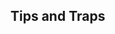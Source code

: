 ## Tips and Traps
<!--

01. **The BDUF trap:**  <...> **[All]**
02. **All Aboard:** Bring business and top management on Board. Business Agility is not a team sport but a company sport.**[All]**

3. **Focus on what you want to achieve and not on methods or frameworks!** <...> **[All]**
4. **Do We have all the people that I need to satisfy the customer with a product/service in front of the board(s) we are designing?** If the Answer is yes, we probabily found a good FL2 **[FL2]**
5. **Try to discover what the FL2s are and then, model them from end-2-end when possible.** If not possible, Identify the missing parts and make it explicit that this is not under control. **[FL2]**
-->
